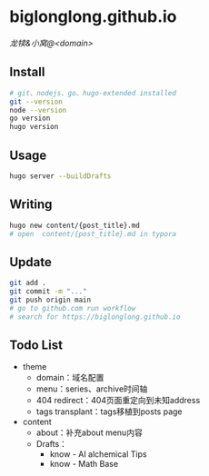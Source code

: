 # biglonglong.github.io

*龙犊&amp;小窝@&lt;domain&gt;*

## Install

```bash
# git、nodejs、go、hugo-extended installed
git --version
node --version
go version
hugo version
```


## Usage

```bash
hugo server --buildDrafts
```


## Writing

```bash
hugo new content/{post_title}.md
# open  content/{post_title}.md in typora
```


## Update

```bash
git add .
git commit -m "..."
git push origin main
# go to github.com run workflow
# search for https://biglonglong.github.io
```

## Todo List
- theme
    - domain：域名配置
    - menu：series、archive时间轴
    - 404 redirect：404页面重定向到未知address
    - tags transplant：tags移植到posts page
- content
    - about：补充about menu内容
    - Drafts：
        - know - AI alchemical Tips
        - know - Math Base